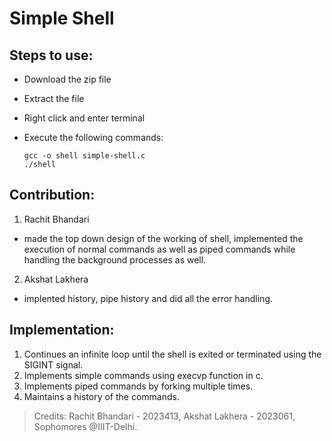 # Simple Shell

## Steps to use:

- Download the zip file
- Extract the file
- Right click and enter terminal
- Execute the following commands:
  
      gcc -o shell simple-shell.c
      ./shell
  
## Contribution:

1) Rachit Bhandari
- made the top down design of the working of shell, implemented the execution of normal commands as well as piped commands while handling the background processes as well.

2) Akshat Lakhera
- implented history, pipe history and did all the error handling.

## Implementation:

1) Continues an infinite loop until the shell is exited or terminated using the SIGINT signal.
2) Implements simple commands using execvp function in c.
3) Implements piped commands by forking multiple times.
4) Maintains a history of the commands.
  
> Credits: Rachit Bhandari - 2023413, Akshat Lakhera - 2023061, Sophomores @IIIT-Delhi.
